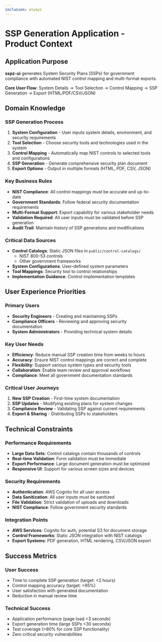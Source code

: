 ```yaml
---
inclusion: always
---
```


# SSP Generation Application - Product Context

## Application Purpose

**sspz-ui** generates System Security Plans (SSPs) for government compliance with automated NIST control mapping and multi-format exports.

**Core User Flow**: System Details → Tool Selection → Control Mapping → SSP Generation → Export (HTML/PDF/CSV/JSON)

## Domain Knowledge

### SSP Generation Process

1. **System Configuration** - User inputs system details, environment, and security requirements
2. **Tool Selection** - Choose security tools and technologies used in the system
3. **Control Mapping** - Automatically map NIST controls to selected tools and configurations
4. **SSP Generation** - Generate comprehensive security plan document
5. **Export Options** - Output in multiple formats (HTML, PDF, CSV, JSON)

### Key Business Rules

- **NIST Compliance**: All control mappings must be accurate and up-to-date
- **Government Standards**: Follow federal security documentation requirements
- **Multi-Format Support**: Export capability for various stakeholder needs
- **Validation Required**: All user inputs must be validated before SSP generation
- **Audit Trail**: Maintain history of SSP generations and modifications

### Critical Data Sources

- **Control Catalogs**: Static JSON files in `public/control-catalogs/`
  - NIST 800-53 controls
  - Other government frameworks
- **System Configurations**: User-defined system parameters
- **Tool Mappings**: Security tool to control relationships
- **Implementation Guidance**: Control implementation templates

## User Experience Priorities

### Primary Users

- **Security Engineers** - Creating and maintaining SSPs
- **Compliance Officers** - Reviewing and approving security documentation
- **System Administrators** - Providing technical system details

### Key User Needs

- **Efficiency**: Reduce manual SSP creation time from weeks to hours
- **Accuracy**: Ensure NIST control mappings are correct and complete
- **Flexibility**: Support various system types and security tools
- **Collaboration**: Enable team review and approval workflows
- **Compliance**: Meet all government documentation standards

### Critical User Journeys

1. **New SSP Creation** - First-time system documentation
2. **SSP Updates** - Modifying existing plans for system changes
3. **Compliance Review** - Validating SSP against current requirements
4. **Export & Sharing** - Distributing SSPs to stakeholders

## Technical Constraints

### Performance Requirements

- **Large Data Sets**: Control catalogs contain thousands of controls
- **Real-time Validation**: Form validation must be immediate
- **Export Performance**: Large document generation must be optimized
- **Responsive UI**: Support for various screen sizes and devices

### Security Requirements

- **Authentication**: AWS Cognito for all user access
- **Data Sanitization**: All user inputs must be sanitized
- **File Validation**: Strict validation of uploads and downloads
- **NIST Compliance**: Follow government security standards

### Integration Points

- **AWS Services**: Cognito for auth, potential S3 for document storage
- **Control Frameworks**: Static JSON integration with NIST catalogs
- **Export Systems**: PDF generation, HTML rendering, CSV/JSON export

## Success Metrics

### User Success

- Time to complete SSP generation (target: <2 hours)
- Control mapping accuracy (target: >95%)
- User satisfaction with generated documentation
- Reduction in manual review time

### Technical Success

- Application performance (page load <3 seconds)
- Export generation time (large SSPs <30 seconds)
- Test coverage (>80% for core SSP functionality)
- Zero critical security vulnerabilities
